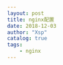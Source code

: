 ```yaml
---
layout: post
title: nginx配置
date: 2018-12-03
author: "Xsp"
catalog: true
tags:
    - nginx
---
```


